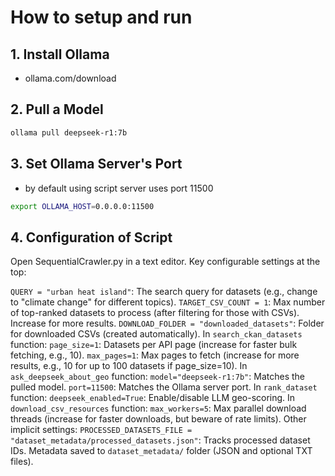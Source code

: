 # How to setup and run
## 1. Install Ollama
- ollama.com/download
## 2. Pull a Model
```bash
ollama pull deepseek-r1:7b
```
## 3. Set Ollama Server's Port
- by default using script server uses port 11500
```bash
export OLLAMA_HOST=0.0.0.0:11500
```
## 4. Configuration of Script
Open SequentialCrawler.py in a text editor. Key configurable settings at the top:

`QUERY = "urban heat island"`: The search query for datasets (e.g., change to "climate change" for different topics).
`TARGET_CSV_COUNT = 1`: Max number of top-ranked datasets to process (after filtering for those with CSVs). Increase for more results.
`DOWNLOAD_FOLDER = "downloaded_datasets"`: Folder for downloaded CSVs (created automatically).
In `search_ckan_datasets` function:
`page_size=1`: Datasets per API page (increase for faster bulk fetching, e.g., 10).
`max_pages=1`: Max pages to fetch (increase for more results, e.g., 10 for up to 100 datasets if page_size=10).
In `ask_deepseek_about_geo` function:
`model="deepseek-r1:7b"`: Matches the pulled model.
`port=11500`: Matches the Ollama server port.
In `rank_dataset` function:
`deepseek_enabled=True`: Enable/disable LLM geo-scoring.
In `download_csv_resources` function:
`max_workers=5`: Max parallel download threads (increase for faster downloads, but beware of rate limits).
Other implicit settings:
`PROCESSED_DATASETS_FILE = "dataset_metadata/processed_datasets.json"`: Tracks processed dataset IDs.
Metadata saved to `dataset_metadata/` folder (JSON and optional TXT files).
